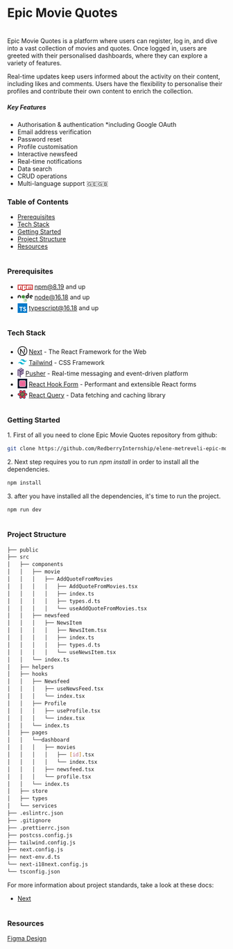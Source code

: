 <div style="display:flex; align-items: center">
  <h1 style="position:relative; top: -6px" >Epic Movie Quotes</h1>
</div>

Epic Movie Quotes is a platform where users can register, log in, and dive into a vast collection of movies and quotes. Once logged in, users are greeted with their personalised dashboards, where they can explore a variety of features.

Real-time updates keep users informed about the activity on their content, including likes and comments. Users have the flexibility to personalise their profiles and contribute their own content to enrich the collection.

##### Key Features

- Authorisation & authentication \*including Google OAuth
- Email address verification
- Password reset
- Profile customisation
- Interactive newsfeed
- Real-time notifications
- Data search
- CRUD operations
- Multi-language support 🇬🇪🇬🇧

### Table of Contents

- [Prerequisites](#prerequisites)
- [Tech Stack](#tech-stack)
- [Getting Started](#getting-started)
- [Project Structure](#project-structure)
- [Resources](#resources)

#

### Prerequisites

- <img src="readme/assets/npm.png" width="35" style="position: relative; top: 4px" /> npm@8.19 and up
- <img src="readme/assets/node.png" width="35" style="position: relative; top: 6px" /> node@16.18 and up
- <img src="readme/assets/typescript.png" width="22" style="position: relative; top: 6px" /> typescript@16.18 and up

#

### Tech Stack

- <img src="readme/assets/next.png" height="22" style="position: relative; top: 4px" /> [Next](https://nextjs.org/) - The React Framework for the Web
- <img src="readme/assets/tailwind.png" height="22" style="position: relative; top: 4px" /> [Tailwind](https://tailwindui.com/) - CSS Framework
- <img src="readme/assets/pusher.png" height="22" style="position: relative; top: 4px" /> [Pusher](https://pusher.com/) - Real-time messaging and event-driven platform
- <img src="readme/assets/react-hook-form.png" height="22" style="position: relative; top: 4px" /> [React Hook Form](https://react-hook-form.com/) - Performant and extensible React forms
- <img src="readme/assets/react-query.png" height="22" style="position: relative; top: 4px" /> [React Query](https://www.npmjs.com/package/react-query) - Data fetching and caching library

#

### Getting Started

1\. First of all you need to clone Epic Movie Quotes repository from github:

```sh
git clone https://github.com/RedberryInternship/elene-metreveli-epic-movie-quotes-front
```

2\. Next step requires you to run _npm install_ in order to install all the dependencies.

```sh
npm install
```

3\. after you have installed all the dependencies, it's time to run the project.

```sh
npm run dev
```

#

### Project Structure

```bash
├── public
├── src
│   ├── components
│   │   ├── movie
│   │   │   ├── AddQuoteFromMovies
│   │   │   │   ├── AddQuoteFromMovies.tsx
│   │   │   │   ├── index.ts
│   │   │   │   ├── types.d.ts
│   │   │   │   └── useAddQuoteFromMovies.tsx
│   │   ├── newsfeed
│   │   │   ├── NewsItem
│   │   │   │   ├── NewsItem.tsx
│   │   │   │   ├── index.ts
│   │   │   │   ├── types.d.ts
│   │   │   │   └── useNewsItem.tsx
│   │   └── index.ts
│   ├── helpers
│   ├── hooks
│   │   ├── Newsfeed
│   │   │   ├── useNewsFeed.tsx
│   │   │   └── index.tsx
│   │   ├── Profile
│   │   │   ├── useProfile.tsx
│   │   │   └── index.tsx
│   │   └── index.ts
│   ├── pages
│   │   └──dashboard
│   │   │   ├── movies
│   │   │   │   ├── [id].tsx
│   │   │   │   └── index.tsx
│   │   │   ├── newsfeed.tsx
│   │   │   └── profile.tsx
│   │   └── index.ts
│   ├── store
│   ├── types
│   └── services
├── .eslintrc.json
├── .gitignore
├── .prettierrc.json
├── postcss.config.js
├── tailwind.config.js
├── next.config.js
├── next-env.d.ts
└── next-i18next.config.js
└── tsconfig.json
```

For more information about project standards, take a look at these docs:

- [Next](https://nextjs.org/docs)

#

### Resources

[Figma Design](https://www.figma.com/file/5uMXCg3itJwpzh9cVIK3hA/Movie-Quotes-Bootcamp-assignment?type=design&node-id=0-1&mode=design&t=c5A843fLo1dWnBRi-0)

